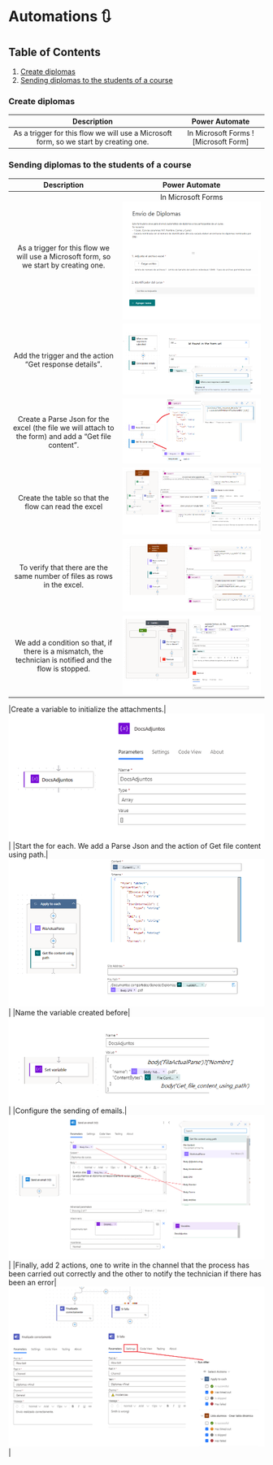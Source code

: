 # Automations 🔃
## Table of Contents
1. [Create diplomas](#Create-diplomas)
2. [Sending diplomas to the students of a course](#Sending-diplomas-to-the-students-of-a-course)


### Create diplomas

| **Description** | **Power Automate** |
|:-----:|:---------------:|
|As a trigger for this flow we will use a Microsoft form, so we start by creating one.|    In Microsoft Forms   ![Microsoft Form]


### Sending diplomas to the students of a course 

| **Description** | **Power Automate** |
|:-----:|:---------------:|
|As a trigger for this flow we will use a Microsoft form, so we start by creating one.|    In Microsoft Forms   ![Microsoft Form](https://github.com/laurasalvadorglez/Automations/blob/main/Assets/form.png)         |
|Add the trigger and the action “Get response details”.|       ![Microsoft Form](https://github.com/laurasalvadorglez/Automations/blob/main/Assets/form2.png)        |
|Create a Parse Json for the excel (the file we will attach to the form) and add a “Get file content”.|     ![3rd step](https://github.com/laurasalvadorglez/Automations/blob/main/Assets/3.png)          |
|Create the table so that the flow can read the excel|         ![Create table](https://github.com/laurasalvadorglez/Automations/blob/main/Assets/converttable1.png)       |
|To verify that there are the same number of files as rows in the excel.|         ![Number of files 1](https://github.com/laurasalvadorglez/Automations/blob/main/Assets/numfiles.png)       |
|We add a condition so that, if there is a mismatch, the technician is notified and the flow is stopped.|         ![Number of files 1](https://github.com/laurasalvadorglez/Automations/blob/main/Assets/numfiles2.png)       |

|Create a variable to initialize the attachments.|        ![Create Array](https://github.com/laurasalvadorglez/Automations/blob/main/Assets/Array%205.png)       |
|Start the for each. We add a Parse Json and the action of Get file content using path.|      ![For Each 1](https://github.com/laurasalvadorglez/Automations/blob/main/Assets/ForEach1.png)         |
|Name the variable created before|      ![Name var](https://github.com/laurasalvadorglez/Automations/blob/main/Assets/ForEach2.png)         |
|Configure the sending of emails.|      ![Emails](https://github.com/laurasalvadorglez/Automations/blob/main/Assets/ForEach3.png)         |
|Finally, add 2 actions, one to write in the channel that the process has been carried out correctly and the other to notify the technician if there has been an error|      ![End](https://github.com/laurasalvadorglez/Automations/blob/main/Assets/end.png)         |

